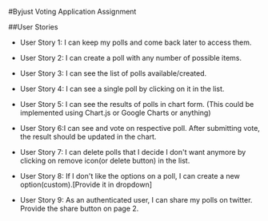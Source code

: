 #Byjust Voting Application Assignment

##User Stories

* User Story 1: I can keep my polls and come back later to access them.

* User Story 2: I can create a poll with any number of possible items.

* User Story 3: I can see the list of polls available/created.

* User Story 4: I can see a single poll by clicking on it in the list.

* User Story 5: I can see the results of polls in chart form. (This could be implemented using Chart.js or Google Charts or anything)

* User Story 6:I can see and vote on respective poll. After submitting vote, the result should be updated in the chart.

* User Story 7: I can delete polls that I decide I don't want anymore by clicking on remove icon(or delete button) in the list.

* User Story 8: If I don't like the options on a poll, I can create a new option(custom).[Provide it in dropdown]

* User Story 9: As an authenticated user, I can share my polls on twitter. Provide the share button on page 2.

